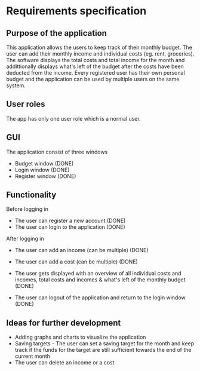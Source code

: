 # Requirements specification

## Purpose of the application
This application allows the users to keep track of their monthly budget. The user can add their monthly income and individual costs (eg. rent, groceries). The software displays the total costs and total income for the month and addittionally displays what's left of the budget after the costs have been deducted from the income. Every registered user has their own personal budget and the application can be used by multiple users on the same system.

## User roles
The app has only one user role which is a normal user.

## GUI
The application consist of three windows
- Budget window (DONE)
- Login window (DONE)
- Register window (DONE)

## Functionality

Before logging in
- The user can register a new account (DONE)
- The user can login to the application (DONE)

After logging in
- The user can add an income (can be multiple) (DONE)
- The user can add a cost (can be multiple) (DONE)
- The user gets displayed with an overview of all individual costs and incomes, total costs and incomes & what's left of the monthly budget (DONE)

- The user can logout of the application and return to the login window (DONE)

 ## Ideas for further development
 - Adding graphs and charts to visualize the application
 - Saving targets - The user can set a saving target for the month and keep track if the funds for the target are still sufficient towards the end of the current month 
 - The user can delete an income or a cost
